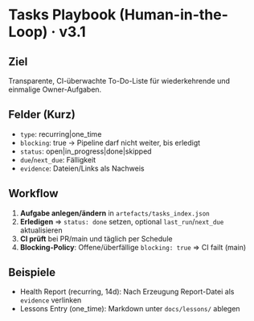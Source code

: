 # Tasks Playbook (Human-in-the-Loop) · v3.1

## Ziel
Transparente, CI-überwachte To-Do-Liste für wiederkehrende und einmalige Owner-Aufgaben.

## Felder (Kurz)
- `type`: recurring|one_time
- `blocking`: true -> Pipeline darf nicht weiter, bis erledigt
- `status`: open|in_progress|done|skipped
- `due`/`next_due`: Fälligkeit
- `evidence`: Dateien/Links als Nachweis

## Workflow
1. **Aufgabe anlegen/ändern** in `artefacts/tasks_index.json`
2. **Erledigen** ⇒ `status: done` setzen, optional `last_run`/`next_due` aktualisieren
3. **CI prüft** bei PR/main und täglich per Schedule
4. **Blocking-Policy**: Offene/überfällige `blocking: true` ⇒ CI failt (main)

## Beispiele
- Health Report (recurring, 14d): Nach Erzeugung Report-Datei als `evidence` verlinken
- Lessons Entry (one_time): Markdown unter `docs/lessons/` ablegen
